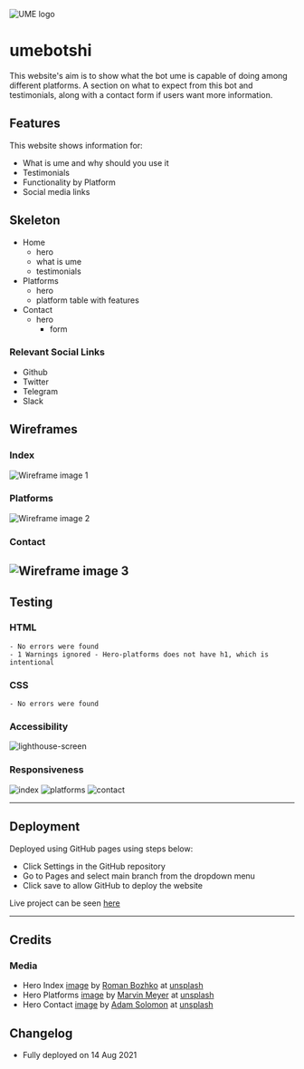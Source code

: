 ![UME logo](assets/images/umeboshi-logo-150.png)

# ume**bot**shi

This website's aim is to show what the bot ume is capable of doing among different platforms. A section on what to expect from this bot and testimonials, along with a contact form if users want more information.

## Features
This website shows information for:
- What is ume and why should you use it
- Testimonials
- Functionality by Platform
- Social media links

## Skeleton
- Home
    - hero
    - what is ume
    - testimonials
- Platforms
    - hero
    - platform table with features
- Contact
    - hero
        - form

### Relevant Social Links
- Github
- Twitter
- Telegram
- Slack
 
## Wireframes
### Index
![Wireframe image 1](assets/images/index-wireframes.png)
### Platforms
![Wireframe image 2](assets/images/platforms-wireframes.png)
### Contact
![Wireframe image 3](assets/images/contact-wireframes.png)
---

## Testing

### HTML
    - No errors were found
    - 1 Warnings ignored - Hero-platforms does not have h1, which is intentional
### CSS
    - No errors were found
### Accessibility
![lighthouse-screen](assets/images/lighthouse-acc.png)

### Responsiveness
![index](assets/images/responsive-index.png)
![platforms](assets/images/responsive-platforms.png)
![contact](assets/images/responsive-contact.png)

---

## Deployment
Deployed using GitHub pages using steps below:
- Click Settings in the GitHub repository
- Go to Pages and select main branch from the dropdown menu
- Click save to allow GitHub to deploy the website

Live project can be seen [here](https://khalanar.github.io/ume-web/)

---

## Credits
### Media
- Hero Index [image](https://unsplash.com/photos/PypjzKTUqLo) by [Roman Bozhko](https://unsplash.com/@romanbozhko) at [unsplash](https://unsplash.com)
- Hero Platforms [image](https://unsplash.com/photos/SYTO3xs06fU) by [Marvin Meyer](https://unsplash.com/@marvelous) at [unsplash](https://unsplash.com)
- Hero Contact [image](https://unsplash.com/photos/WHUDOzd5IYU) by [Adam Solomon](https://unsplash.com/@solomac) at [unsplash](https://unsplash.com)

## Changelog
- Fully deployed on 14 Aug 2021